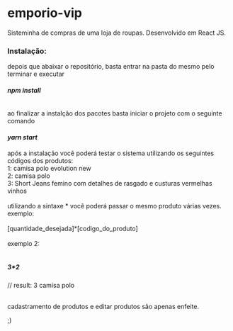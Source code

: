 # emporio-vip
Sisteminha de compras de uma loja de roupas. Desenvolvido em React JS.

<h3>Instalação:</h3>

depois que abaixar o repositório, basta entrar na pasta do mesmo pelo terminar e executar <h4><i>npm install</i></h4><br/>
ao finalizar a instalção dos pacotes basta iniciar o projeto com o seguinte comando <h4><i>yarn start</i></h4>


após a instalação você poderá testar o sistema utilizando os seguintes códigos dos produtos:
<br/>
1: camisa polo evolution new
<br/>
2: camisa polo
<br/>
3: Short Jeans femino com detalhes de rasgado e custuras vermelhas vinhos
<br/>
<br />
utilizando a sintaxe * você poderá passar o mesmo produto várias vezes.
exemplo:
<br/>
<br />
  [quantidade_desejada]*[codigo_do_produto]
<br/>
<br />
exemplo 2:
<br/>
<br />
  <h5>3*2</h5> // result:  3 camisa polo
<br/>
<br />
  
 cadastramento de produtos e editar produtos são apenas enfeite.
 
;)
